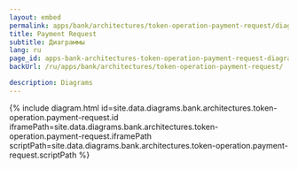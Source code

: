 ```yaml
---
layout: embed
permalink: apps/bank/architectures/token-operation-payment-request/diagrams
title: Payment Request
subtitle: Диаграммы
lang: ru
page_id: apps-bank-architectures-token-operation-payment-request-diagrams
backUrl: /ru/apps/bank/architectures/token-operation-payment-request/

description: Diagrams
---
```

{% include diagram.html id=site.data.diagrams.bank.architectures.token-operation.payment-request.id iframePath=site.data.diagrams.bank.architectures.token-operation.payment-request.iframePath scriptPath=site.data.diagrams.bank.architectures.token-operation.payment-request.scriptPath %}